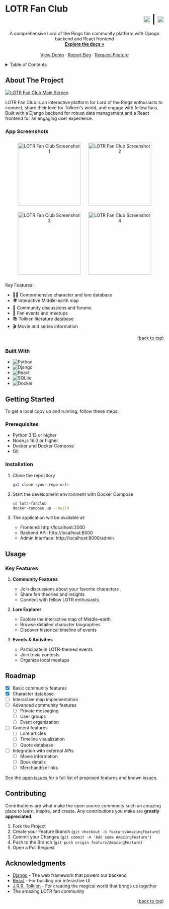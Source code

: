 # LOTR Fan Club <div align="right"><a href="https://linkedin.com/in/mb-in-wonderland"><img src="https://img.shields.io/badge/mb--in--wonderland-%230077B5.svg?style=flat&logo=linkedin&logoColor=white" alt="LinkedIn" height="20"/></a> | <a href="https://github.com/mb-owl"><img src="https://img.shields.io/badge/mb--owl-%23181717.svg?style=flat&logo=github&logoColor=white" alt="GitHub" height="20"/></a></div>

<div align="center">
<!-- TODO: Add logo once UX design is finalized
  <a href="https://github.com/mb-owl/lotr-fanclub">
    <img src="images/logo.png" alt="Logo" width="80" height="80">
  </a>
-->

  <p align="center">
    A comprehensive Lord of the Rings fan community platform with Django backend and React frontend
    <br />
    <a href="https://github.com/mb-owl/lotr-fanclub"><strong>Explore the docs »</strong></a>
    <br />
    <br />
    <a href="https://github.com/mb-owl/lotr-fanclub">View Demo</a>
    &middot;
    <a href="https://github.com/mb-owl/lotr-fanclub/issues/new?labels=bug&template=bug-report---.md">Report Bug</a>
    &middot;
    <a href="https://github.com/mb-owl/lotr-fanclub/issues/new?labels=enhancement&template=feature-request---.md">Request Feature</a>
  </p>
</div>

<details>
  <summary>Table of Contents</summary>
  <ol>
    <li>
      <a href="#about-the-project">About The Project</a>
      <ul>
        <li><a href="#built-with">Built With</a></li>
      </ul>
    </li>
    <li>
      <a href="#getting-started">Getting Started</a>
      <ul>
        <li><a href="#prerequisites">Prerequisites</a></li>
        <li><a href="#installation">Installation</a></li>
      </ul>
    </li>
    <li><a href="#usage">Usage</a></li>
    <li><a href="#roadmap">Roadmap</a></li>
    <li><a href="#contributing">Contributing</a></li>
    <li><a href="#acknowledgments">Acknowledgments</a></li>
  </ol>
</details>

## About The Project

[![LOTR Fan Club Main Screen](images/lotr-screenshot1.png)](https://example.com)

LOTR Fan Club is an interactive platform for Lord of the Rings enthusiasts to connect, share their love for Tolkien's world, and engage with fellow fans. Built with a Django backend for robust data management and a React frontend for an engaging user experience.

### App Screenshots

<div align="center">
  <img src="images/lotr-screenshot1.png" alt="LOTR Fan Club Screenshot 1" width="200" style="margin: 10px" />
  <img src="images/lotr-screenshot2.png" alt="LOTR Fan Club Screenshot 2" width="200" style="margin: 10px" />
  <img src="images/lotr-screenshot3.png" alt="LOTR Fan Club Screenshot 3" width="200" style="margin: 10px" />
  <img src="images/lotr-screenshot4.png" alt="LOTR Fan Club Screenshot 4" width="200" style="margin: 10px" />
</div>

Key Features:

- 🧙‍♂️ Comprehensive character and lore database
- 🌍 Interactive Middle-earth map
- 💬 Community discussions and forums
- 📅 Fan events and meetups
- 📚 Tolkien literature database
- 🎬 Movie and series information

<p align="right">(<a href="#readme-top">back to top</a>)</p>

### Built With

- ![Python](https://img.shields.io/badge/python-3670A0?style=for-the-badge&logo=python&logoColor=ffdd54)
- ![Django](https://img.shields.io/badge/django-%23092E20.svg?style=for-the-badge&logo=django&logoColor=white)
- ![React](https://img.shields.io/badge/react-%2320232a.svg?style=for-the-badge&logo=react&logoColor=%2361DAFB)
- ![SQLite](https://img.shields.io/badge/sqlite-%2307405e.svg?style=for-the-badge&logo=sqlite&logoColor=white)
- ![Docker](https://img.shields.io/badge/docker-%230db7ed.svg?style=for-the-badge&logo=docker&logoColor=white)

## Getting Started

To get a local copy up and running, follow these steps.

### Prerequisites

- Python 3.13 or higher
- Node.js 16.0 or higher
- Docker and Docker Compose
- Git

### Installation

1. Clone the repository

   ```sh
   git clone <your-repo-url>
   ```

2. Start the development environment with Docker Compose

   ```sh
   cd lotr-fanclub
   docker-compose up --build
   ```

3. The application will be available at:
   - Frontend: http://localhost:3000
   - Backend API: http://localhost:8000
   - Admin Interface: http://localhost:8000/admin

## Usage

### Key Features

1. **Community Features**

   - Join discussions about your favorite characters
   - Share fan theories and insights
   - Connect with fellow LOTR enthusiasts

2. **Lore Explorer**

   - Explore the interactive map of Middle-earth
   - Browse detailed character biographies
   - Discover historical timeline of events

3. **Events & Activities**
   - Participate in LOTR-themed events
   - Join trivia contests
   - Organize local meetups

## Roadmap

- [x] Basic community features
- [x] Character database
- [ ] Interactive map implementation
- [ ] Advanced community features
  - [ ] Private messaging
  - [ ] User groups
  - [ ] Event organization
- [ ] Content features
  - [ ] Lore articles
  - [ ] Timeline visualization
  - [ ] Quote database
- [ ] Integration with external APIs
  - [ ] Movie information
  - [ ] Book details
  - [ ] Merchandise links

See the [open issues](https://github.com/mb-owl/lotr-fanclub/issues) for a full list of proposed features and known issues.

## Contributing

Contributions are what make the open source community such an amazing place to learn, inspire, and create. Any contributions you make are **greatly appreciated**.

1. Fork the Project
2. Create your Feature Branch (`git checkout -b feature/AmazingFeature`)
3. Commit your Changes (`git commit -m 'Add some AmazingFeature'`)
4. Push to the Branch (`git push origin feature/AmazingFeature`)
5. Open a Pull Request

## Acknowledgments

- [Django](https://www.djangoproject.com/) - The web framework that powers our backend
- [React](https://reactjs.org/) - For building our interactive UI
- [J.R.R. Tolkien](https://www.tolkienestate.com/) - For creating the magical world that brings us together
- The amazing LOTR fan community

<p align="right">(<a href="#readme-top">back to top</a>)</p>

<!-- MARKDOWN LINKS & IMAGES -->

[product-screenshot]: images/lotr-screenshot1.png
